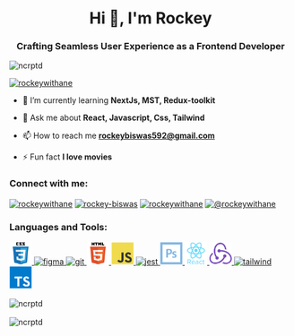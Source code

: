 <h1 align="center">Hi 👋, I'm Rockey</h1>
<h3 align="center">Crafting Seamless User Experience as a Frontend Developer</h3>

<p align="left"> <img src="https://komarev.com/ghpvc/?username=ncrptd&label=Profile%20views&color=0e75b6&style=flat" alt="ncrptd" /> </p>

<p align="left"> <a href="https://twitter.com/rockeywithane" target="blank"><img src="https://img.shields.io/twitter/follow/rockeywithane?logo=twitter&style=for-the-badge" alt="rockeywithane" /></a> </p>

- 🌱 I’m currently learning **NextJs, MST, Redux-toolkit**

- 💬 Ask me about **React, Javascript, Css, Tailwind**

- 📫 How to reach me **rockeybiswas592@gmail.com**

- ⚡ Fun fact **I love movies**

<h3 align="left">Connect with me:</h3>
<p align="left">
<a href="https://twitter.com/rockeywithane" target="blank"><img align="center" src="https://raw.githubusercontent.com/rahuldkjain/github-profile-readme-generator/master/src/images/icons/Social/twitter.svg" alt="rockeywithane" height="30" width="40" /></a>
<a href="https://linkedin.com/in/rockey-biswas" target="blank"><img align="center" src="https://raw.githubusercontent.com/rahuldkjain/github-profile-readme-generator/master/src/images/icons/Social/linked-in-alt.svg" alt="rockey-biswas" height="30" width="40" /></a>
<a href="https://codesandbox.com/rockeywithane" target="blank"><img align="center" src="https://raw.githubusercontent.com/rahuldkjain/github-profile-readme-generator/master/src/images/icons/Social/codesandbox.svg" alt="rockeywithane" height="30" width="40" /></a>
<a href="https://hashnode.com/@rockeywithane" target="blank"><img align="center" src="https://raw.githubusercontent.com/rahuldkjain/github-profile-readme-generator/master/src/images/icons/Social/hashnode.svg" alt="@rockeywithane" height="30" width="40" /></a>
</p>

<h3 align="left">Languages and Tools:</h3>
<p align="left"> <a href="https://www.w3schools.com/css/" target="_blank" rel="noreferrer"> <img src="https://raw.githubusercontent.com/devicons/devicon/master/icons/css3/css3-original-wordmark.svg" alt="css3" width="40" height="40"/> </a> <a href="https://www.figma.com/" target="_blank" rel="noreferrer"> <img src="https://www.vectorlogo.zone/logos/figma/figma-icon.svg" alt="figma" width="40" height="40"/> </a> <a href="https://git-scm.com/" target="_blank" rel="noreferrer"> <img src="https://www.vectorlogo.zone/logos/git-scm/git-scm-icon.svg" alt="git" width="40" height="40"/> </a> <a href="https://www.w3.org/html/" target="_blank" rel="noreferrer"> <img src="https://raw.githubusercontent.com/devicons/devicon/master/icons/html5/html5-original-wordmark.svg" alt="html5" width="40" height="40"/> </a> <a href="https://developer.mozilla.org/en-US/docs/Web/JavaScript" target="_blank" rel="noreferrer"> <img src="https://raw.githubusercontent.com/devicons/devicon/master/icons/javascript/javascript-original.svg" alt="javascript" width="40" height="40"/> </a> <a href="https://jestjs.io" target="_blank" rel="noreferrer"> <img src="https://www.vectorlogo.zone/logos/jestjsio/jestjsio-icon.svg" alt="jest" width="40" height="40"/> </a> <a href="https://www.photoshop.com/en" target="_blank" rel="noreferrer"> <img src="https://raw.githubusercontent.com/devicons/devicon/master/icons/photoshop/photoshop-line.svg" alt="photoshop" width="40" height="40"/> </a> <a href="https://reactjs.org/" target="_blank" rel="noreferrer"> <img src="https://raw.githubusercontent.com/devicons/devicon/master/icons/react/react-original-wordmark.svg" alt="react" width="40" height="40"/> </a> <a href="https://redux.js.org" target="_blank" rel="noreferrer"> <img src="https://raw.githubusercontent.com/devicons/devicon/master/icons/redux/redux-original.svg" alt="redux" width="40" height="40"/> </a> <a href="https://tailwindcss.com/" target="_blank" rel="noreferrer"> <img src="https://www.vectorlogo.zone/logos/tailwindcss/tailwindcss-icon.svg" alt="tailwind" width="40" height="40"/> </a> <a href="https://www.typescriptlang.org/" target="_blank" rel="noreferrer"> <img src="https://raw.githubusercontent.com/devicons/devicon/master/icons/typescript/typescript-original.svg" alt="typescript" width="40" height="40"/> </a> </p>

<p><img align="center" src="https://github-readme-stats.vercel.app/api/top-langs?username=ncrptd&show_icons=true&locale=en&layout=compact" alt="ncrptd" /></p>

<p><img align="center" src="https://github-readme-streak-stats.herokuapp.com/?user=ncrptd&" alt="ncrptd" /></p>
